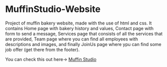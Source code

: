 # MuffinStudio-Website
Project of muffin bakery website, made with the use of html and css. 
It contains Home page with bakery history and values, Contact page with form to send a message, Services page that consists of all the services that are provided, 
Team page where you can find all employees with descriptions and images, and finally JoinUs page where ypu can find some job offer (get there from the footer).

You can check this out here-> [Muffin Studio](https://muffin-studio.netlify.app/index.html)

